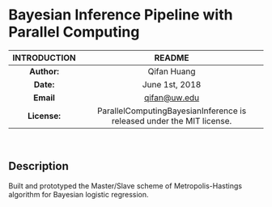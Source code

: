 # Bayesian Inference Pipeline with Parallel Computing 

| INTRODUCTION  | README |
| :-----: | :------: |
| **Author:** | Qifan Huang |
| **Date:** | June 1st, 2018 |
| **Email** | qifan@uw.edu |
| **License:**| ParallelComputingBayesianInference is released under the MIT license.|

&nbsp;
## Description
Built and prototyped the Master/Slave scheme of Metropolis-Hastings algorithm for Bayesian logistic regression.

   

